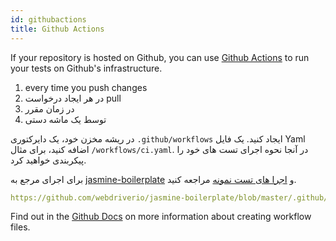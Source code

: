 ```yaml
---
id: githubactions
title: Github Actions
---
```


If your repository is hosted on Github, you can use [Github Actions](https://docs.github.com/en/actions) to run your tests on Github's infrastructure.

1. every time you push changes
2. در هر ایجاد درخواست pull
3. در زمان مقرر
4. توسط یک ماشه دستی

در ریشه مخزن خود، یک دایرکتوری `.github/workflows` ایجاد کنید. یک فایل Yaml اضافه کنید، برای مثال `/workflows/ci.yaml`. در آنجا نحوه اجرای تست های خود را پیکربندی خواهید کرد.

برای اجرای مرجع به [jasmine-boilerplate](https://github.com/webdriverio/jasmine-boilerplate/blob/master/.github/workflows/ci.yaml) و [اجرا های تست نمونه](https://github.com/webdriverio/jasmine-boilerplate/actions?query=workflow%3ACI) مراجعه کنید.

```yaml reference
https://github.com/webdriverio/jasmine-boilerplate/blob/master/.github/workflows/ci.yaml
```

Find out in the [Github Docs](https://docs.github.com/en/actions/managing-workflow-runs-and-deployments/managing-workflow-runs/manually-running-a-workflow?tool=cli) on more information about creating workflow files.
